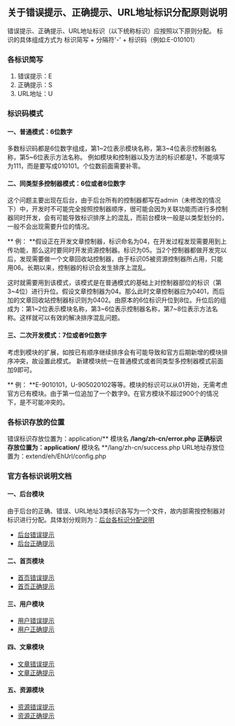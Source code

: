 ## 关于错误提示、正确提示、URL地址标识分配原则说明
错误提示、正确提示、URL地址标识（以下统称标识）应按照以下原则分配。
标识的具体组成方式为 标识简写 + 分隔符'-' + 标识码（例如:E-010101）

### 各标识简写
1. 错误提示：E
2. 正确提示：S
3. URL地址：U

### 标识码模式
#### 一、普通模式：6位数字
多数标识码都是6位数字组成，第1~2位表示模块名称，第3~4位表示控制器名称，第5~6位表示方法名称。
例如模块和控制器以及方法的标识都是1，不能填写为111，而是要写成010101。个位数前面需要补零。
#### 二、同类型多控制器模式：6位或者8位数字
这个问题主要出现在后台，由于后台所有的控制器都写在admin（未修改的情况下）中，开发时不可能完全按照控制器顺序，很可能会因为关联功能而进行多控制器同时开发，会有可能导致标识排序上的混乱，而前台模块一般是以类型划分的，一般不会出现需要升位的情况。

** 例： **假设正在开发文章控制器，标识命名为04，在开发过程发现需要用到上传功能，那么这时要同时开发资源控制器。标识为05。当2个控制器都做开发完以后，发现需要做一个文章回收站控制器，由于标识05被资源控制器所占用，只能用06。长期以来，控制器的标识会发生排序上混乱。

这时就需要用到该模式，该模式是在普通模式的基础上对控制器部位的标识（第3~4位）进行升位。假设文章控制器为04。那么此时文章控制器应为0401，而后加的文章回收站控制器标识则为0402。由原本的6位标识升位到8位。升位后的组成为：第1~2位表示模块名称，第3~6位表示控制器名称，第7~8位表示方法名称。这样就可以有效的解决排序混乱问题。
#### 三、二次开发模式：7位或者9位数字
考虑到模块的扩展，如按已有顺序继续排序会有可能导致和官方后期新增的模块排序冲突，故设置此模式。
新建模块统一在普通模式或者同类型多控制器模式前面加9即可。

** 例： **E-9010101，U-905020102等等。模块的标识可以从01开始，无需考虑官方已有模块。由于第一位追加了一个数字9。在官方模块不超过900个的情况下，是不可能冲突的。

### 各标识存放的位置
错误标识存放位置为：application/** 模块名 **/lang/zh-cn/error.php
正确标识存放位置为：application/** 模块名 **/lang/zh-cn/success.php
URL地址存放位置为：extend/eh/EhUrl/config.php

### 官方各标识说明文档
#### 一、后台模块
由于后台的正确、错误、URL地址3类标识各写为一个文件，故内部需按控制器对标识进行分配。具体划分规则为：[后台各标识分配说明](./adminSignRules)
- [后台错误提示](./adminErrorSign.md)
- [后台正确提示](./adminSuccessSign.md)

#### 二、首页模块
- [首页错误提示](./indexErrorSign.md)
- [首页正确提示](./indexSuccessSign.md)

#### 三、用户模块
- [用户错误提示](./memberErrorSign.md)
- [用户正确提示](./memberSuccessSign.md)

#### 四、文章模块
- [文章错误提示](./articleErrorSign.md)
- [文章正确提示](./articleSuccessSign.md)

#### 五、资源模块
- [资源错误提示](./resourceErrorSign.md)
- [资源正确提示](./resourceSuccessSign.md)
